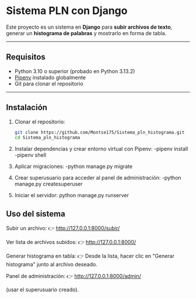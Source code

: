 # Sistema PLN con Django

Este proyecto es un sistema en **Django** para **subir archivos de texto**, generar un **histograma de palabras** y mostrarlo en forma de tabla.  

---

## Requisitos
- Python 3.10 o superior (probado en Python 3.13.2)  
- [Pipenv](https://pipenv.pypa.io/en/latest/) instalado globalmente  
- Git para clonar el repositorio  

---

##  Instalación

1. Clonar el repositorio:
   ```bash
   git clone https://github.com/Montse175/Sistema_pln_histograma.git
   cd Sistema_pln_histograma
2. Instalar dependencias y crear entorno virtual con Pipenv:
-pipenv install
-pipenv shell

3. Aplicar migraciones:
-python manage.py migrate

4. Crear superusuario para acceder al panel de administración:
-python manage.py createsuperuser

5. Iniciar el servidor:
python manage.py runserver

## Uso del sistema

Subir un archivo:
👉 http://127.0.0.1:8000/subir/

Ver lista de archivos subidos:
👉 http://127.0.0.1:8000/

Generar histograma en tabla:
👉 Desde la lista, hacer clic en "Generar histograma" junto al archivo deseado.

Panel de administración:
👉 http://127.0.0.1:8000/admin/

(usar el superusuario creado).




